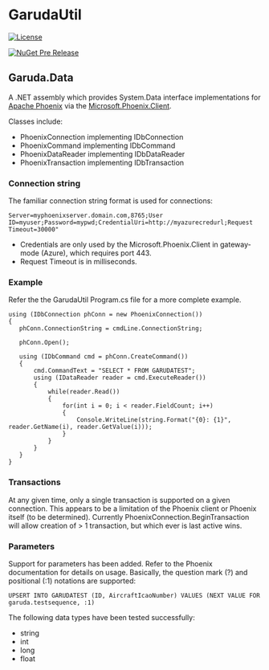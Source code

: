 # GarudaUtil

[![License](https://img.shields.io/badge/license-APACHE-red.svg)](http://www.apache.org/licenses/LICENSE-2.0)

[![NuGet Pre Release](https://img.shields.io/nuget/vpre/Garuda.Data.svg)](https://www.nuget.org/packages/Garuda.Data/)

## Garuda.Data

A .NET assembly which provides System.Data interface implementations for [Apache Phoenix](https://phoenix.apache.org/)
 via the [Microsoft.Phoenix.Client](https://www.nuget.org/packages/Microsoft.Phoenix.Client/).

 Classes include:

 * PhoenixConnection implementing IDbConnection
 * PhoenixCommand implementing IDbCommand
 * PhoenixDataReader implementing IDbDataReader
 * PhoenixTransaction implementing IDbTransaction

### Connection string

The familiar connection string format is used for connections:

```
Server=myphoenixserver.domain.com,8765;User ID=myuser;Password=mypwd;CredentialUri=http://myazurecredurl;Request Timeout=30000" 
```

* Credentials are only used by the Microsoft.Phoenix.Client in gateway-mode (Azure), which requires port 443.
* Request Timeout is in milliseconds.

### Example

 Refer the the GarudaUtil Program.cs file for a more complete example.

 ```{csharp}
using (IDbConnection phConn = new PhoenixConnection())
{
    phConn.ConnectionString = cmdLine.ConnectionString;

    phConn.Open();

    using (IDbCommand cmd = phConn.CreateCommand())
    {
        cmd.CommandText = "SELECT * FROM GARUDATEST";
        using (IDataReader reader = cmd.ExecuteReader())
        {
            while(reader.Read())
            {
                for(int i = 0; i < reader.FieldCount; i++)
                {
                    Console.WriteLine(string.Format("{0}: {1}", reader.GetName(i), reader.GetValue(i)));
                }
            }
        }
    }                        
}
```
 
### Transactions

At any given time, only a single transaction is supported on a given connection.  This appears to be a limitation of 
the Phoenix client or Phoenix itself (to be determined). Currently PhoenixConnection.BeginTransaction will allow creation
of > 1 transaction, but which ever is last active wins.

### Parameters

Support for parameters has been added. Refer to the Phoenix documentation for details on usage. Basically,
the question mark (?) and positional (:1) notations are supported:
 
```
UPSERT INTO GARUDATEST (ID, AircraftIcaoNumber) VALUES (NEXT VALUE FOR garuda.testsequence, :1)
```
 
The following data types have been tested successfully:

* string
* int
* long
* float

